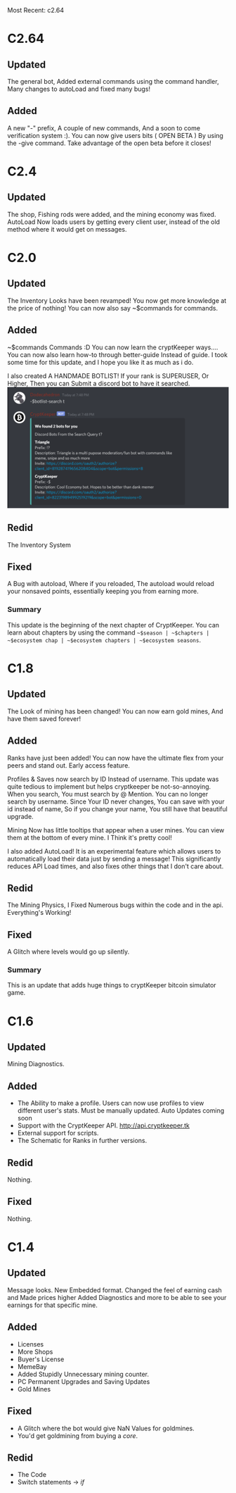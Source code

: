 Most Recent: c2.64
# C2.64
## Updated
The general bot, Added external commands using the command handler,
Many changes to autoLoad and fixed many bugs!
## Added
A new "-" prefix, A couple of new commands, And 
a soon to come verification system :). You can now give users bits (
OPEN BETA
)
By using the -give command. Take advantage of the open beta before
it closes!
# C2.4
## Updated
The shop, Fishing rods were added, and the mining economy was fixed.
AutoLoad Now loads users by getting every client user, instead of the old 
method where it would get on messages.
# C2.0
## Updated
The Inventory Looks have been revamped! You now get more knowledge at the price of nothing! You can now also say ~$commands for commands.
## Added
~$commands Commands :D You can now learn the cryptKeeper ways....
You can now also learn how-to through better-guide Instead of guide. I took some time for this update, and I hope you like it as much as i do.

I also created A HANDMADE BOTLIST! If your rank is SUPERUSER, Or Higher, Then you can Submit a discord bot to have it searched. 
![img_2.png](img_2.png)

## Redid
The Inventory System
## Fixed
A Bug with autoload, Where if you reloaded, The autoload would reload your nonsaved points, essentially keeping you from earning more.
### Summary
This update is the beginning of the next chapter of CryptKeeper. You can learn about chapters by using the command `~$season | ~$chapters | ~$ecosystem chap | ~$ecosystem chapters | ~$ecosystem seasons`.
# C1.8
## Updated
The Look of mining has been changed!
You can now earn gold mines, And have them saved forever!
## Added
Ranks have just been added! You can now have the ultimate flex from your peers and stand out. Early access feature.

Profiles & Saves now search by ID Instead of username. This update was quite tedious to implement but helps cryptkeeper be not-so-annoying.
When you search, You must search by @ Mention. You can no longer search by username. Since Your ID never changes, You can save with your id instead of name, So if you change your name, You still have that beautiful upgrade.

Mining Now has little tooltips that appear when a user mines. You can view them at the bottom of every mine. I Think it's pretty cool!

I also added AutoLoad! It is an experimental feature which allows users to automatically load their data just by sending a message! This significantly reduces API Load times, and also fixes other things that I don't care about.


## Redid
The Mining Physics, I Fixed Numerous bugs within the code and in the api. Everything's Working!
## Fixed 
A Glitch where levels would go up silently.

### Summary
This is an update that adds huge things to cryptKeeper bitcoin simulator game.
# C1.6
## Updated
Mining Diagnostics.
## Added
- The Ability to make a profile. Users can now use profiles to view different user's stats. Must be manually updated. Auto Updates coming soon
- Support with the CryptKeeper API. http://api.cryptkeeper.tk
- External support for scripts.
- The Schematic for Ranks in further versions.
## Redid
Nothing.
## Fixed
Nothing.
# C1.4
## Updated
Message looks. New Embedded format.
Changed the feel of earning cash and Made prices higher
Added Diagnostics and more to be able to see your earnings for that specific mine.

## Added
- Licenses
- More Shops
- Buyer's License
- MemeBay
- Added Stupidly Unnecessary mining counter.
- PC Permanent Upgrades and Saving Updates
- Gold Mines
## Fixed
- A Glitch where the bot would give NaN Values for goldmines.
- You'd get goldmining from buying a *core*.
## Redid
- The Code
- Switch statements -> *if*
